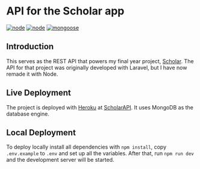 # API for the Scholar app
[![node](https://img.shields.io/badge/Node.js-v.12.X-brightgreen)](https://nodejs.org)
[![node](https://img.shields.io/badge/Express-v.4.17.X-brightgreen)](https://expressjs.com/)
[![mongoose](https://img.shields.io/badge/Mongoose-v.5.9.X-brightgreen)](https://mongoosejs.com/)

## Introduction
This serves as the REST API that powers my final year project, [Scholar](https://github.com/marcmarina/Scholar). The API for that project was originally developed with Laravel, but I have now remade it with Node.

## Live Deployment
The project is deployed with [Heroku](https://www.heroku.com/home) at [ScholarAPI](https://scholarapi.herokuapp.com/). It uses MongoDB as the database engine.

## Local Deployment
To deploy locally install all dependencies with `npm install`, copy `.env.example` to `.env` and set up all the variables. After that, run `npm run dev` and the development server will be started.